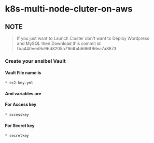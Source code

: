 # k8s-multi-node-cluter-on-aws
## NOTE
> If you just want to Launch Cluster
> don't want to Deploy Wordpress and MySQL
> then Download this commit id fba440eed9c96d8205a716db4d666f96ea7a8873

### Create your ansibel Vault 
#### Vault File name is 
    * ec2-key.yml 
#### And variables are
#### For Access key
    * accesskey
#### For Secret key
    * secretkey
